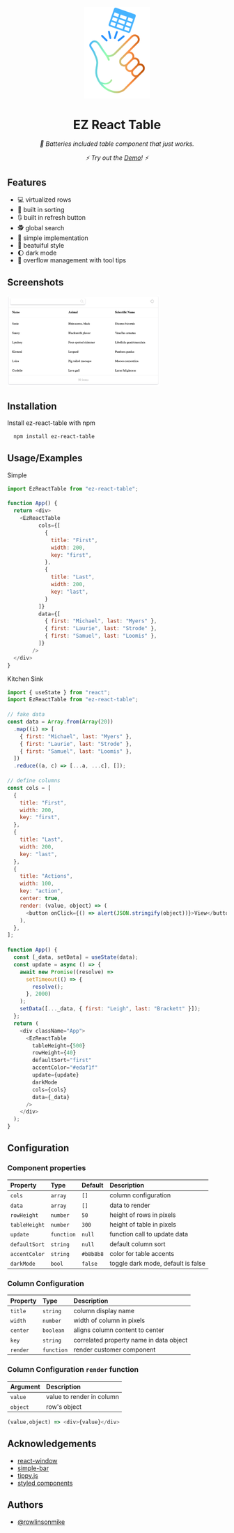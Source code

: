 
<p align="center">
  <img src="https://github.com/rowlinsonmike/ez-react-table/blob/main/assets/ez-react-table.png" width="150" title="logo">
</p>
  <h1 align="center" >EZ React Table</h1>
  <p align="center"><i>🔋 Batteries included table component that just works.</i></p>
  <p align="center"><i>⚡️ Try out the <a href="https://rowlinsonmike.github.io/ez-react-table/?path=/story/ez-react-table--demo" target="_blank">Demo</a>! ⚡️</i></p>

## Features

- 💻 virtualized rows
- 🔽 built in sorting 
- 🔃 built in refresh button
- 🕵 global search
- 🤯 simple implementation 
- 🤩 beatuiful style
- 🌔 dark mode
- 🌊 overflow management with tool tips
  
## Screenshots

<p>
  <img src="https://github.com/rowlinsonmike/ez-react-table/blob/main/assets/screenshot.png" width="350" title="logo">
</p>

  
## Installation

Install ez-react-table with npm

```bash
  npm install ez-react-table
```
    
## Usage/Examples

Simple 
```javascript
import EzReactTable from "ez-react-table";

function App() {
  return <div>
    <EzReactTable
          cols={[
            {
              title: "First",
              width: 200,
              key: "first",
            },
            {
              title: "Last",
              width: 200,
              key: "last",
            }
          ]}
          data={[
            { first: "Michael", last: "Myers" },
            { first: "Laurie", last: "Strode" },
            { first: "Samuel", last: "Loomis" },
          ]}
        />
  </div>
}
```

Kitchen Sink
```javascript
import { useState } from "react";
import EzReactTable from "ez-react-table";

// fake data
const data = Array.from(Array(20))
  .map((i) => [
    { first: "Michael", last: "Myers" },
    { first: "Laurie", last: "Strode" },
    { first: "Samuel", last: "Loomis" },
  ])
  .reduce((a, c) => [...a, ...c], []);

// define columns
const cols = [
  {
    title: "First",
    width: 200,
    key: "first",
  },
  {
    title: "Last",
    width: 200,
    key: "last",
  },
  {
    title: "Actions",
    width: 100,
    key: "action",
    center: true,
    render: (value, object) => (
      <button onClick={() => alert(JSON.stringify(object))}>View</button>
    ),
  },
];

function App() {
  const [_data, setData] = useState(data);
  const update = async () => {
    await new Promise((resolve) =>
      setTimeout(() => {
        resolve();
      }, 2000)
    );
    setData([..._data, { first: "Leigh", last: "Brackett" }]);
  };
  return (
    <div className="App">
      <EzReactTable
        tableHeight={500}
        rowHeight={40}
        defaultSort="first"
        accentColor="#edaf1f"
        update={update}
        darkMode
        cols={cols}
        data={_data}
      />
    </div>
  );
}
```

## Configuration

### Component properties

| Property | Type     | Default | Description                |
| :-------- | :------- | :-------- |  :------------------------- |
| `cols` | `array` | `[]` | column configuration |
| `data` | `array` | `[]` | data to render |
| `rowHeight` | `number` | `50` | height of rows in pixels |
| `tableHeight` | `number` | `300` | height of table in pixels |
| `update` | `function` | `null` | function call to update data |
| `defaultSort` | `string` | `null` | default column sort |
| `accentColor` | `string` | `#b8b8b8` | color for table accents |
| `darkMode` | `bool` | `false` | toggle dark mode, default is false |

### Column Configuration
| Property | Type     | Description                |
| :-------- | :------- |  :------------------------- |
| `title` | `string` | column display name |
| `width` | `number` | width of column in pixels |
| `center` | `boolean` | aligns column content to center |
| `key` | `string` | correlated property name in data object |
| `render` | `function` | render customer component |

### Column Configuration `render` function

| Argument | Description                |
| :-------- |  :------------------------- |
| `value` | value to render in column |
| `object` | row's object |


```javascript
(value,object) => <div>{value}</div>
```

## Acknowledgements

 - [react-window](https://github.com/bvaughn/react-window)
 - [simple-bar](https://github.com/Grsmto/simplebar/tree/master/packages/simplebar-react)
 - [tippy.js](https://github.com/atomiks/tippyjs)
 - [styled components](https://github.com/styled-components/styled-components)
  
## Authors

- [@rowlinsonmike](https://www.github.com/rowlinsonmike)

  